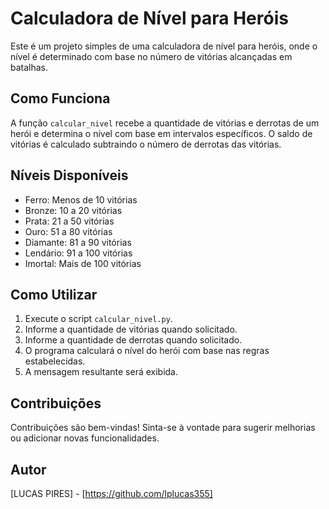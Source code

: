 # Calculadora de Nível para Heróis

Este é um projeto simples de uma calculadora de nível para heróis, onde o nível é determinado com base no número de vitórias alcançadas em batalhas.

## Como Funciona

A função `calcular_nivel` recebe a quantidade de vitórias e derrotas de um herói e determina o nível com base em intervalos específicos. O saldo de vitórias é calculado subtraindo o número de derrotas das vitórias.

## Níveis Disponíveis

- Ferro: Menos de 10 vitórias
- Bronze: 10 a 20 vitórias
- Prata: 21 a 50 vitórias
- Ouro: 51 a 80 vitórias
- Diamante: 81 a 90 vitórias
- Lendário: 91 a 100 vitórias
- Imortal: Mais de 100 vitórias

## Como Utilizar

1. Execute o script `calcular_nivel.py`.
2. Informe a quantidade de vitórias quando solicitado.
3. Informe a quantidade de derrotas quando solicitado.
4. O programa calculará o nível do herói com base nas regras estabelecidas.
5. A mensagem resultante será exibida.

## Contribuições

Contribuições são bem-vindas! Sinta-se à vontade para sugerir melhorias ou adicionar novas funcionalidades.

## Autor

[LUCAS PIRES] - [https://github.com/lplucas355]

